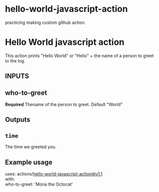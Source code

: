 # hello-world-javascript-action

practicing making custom github action.  
  

# Hello World javascript action
This action prints "Hello World" or "Hello" + the name of a person to greet to the log.

## INPUTS

## who-to-greet
**Required** Thename of the person to greet. Default "World"

## Outputs

## `time`
The time we greeted you.

## Example usage
uses: actions/hello-world-javascript-action@v1.1  
with:  
    who-to-greet: 'Mona the Octocat'  
